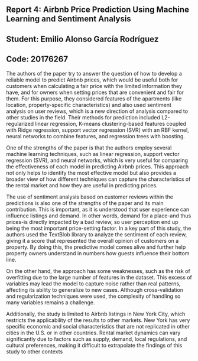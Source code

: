 ## Report 4: Airbnb Price Prediction Using Machine Learning and Sentiment Analysis
## Student: Emilio Alonso García Rodríguez
## Code: 20176267

The authors of the paper try to answer the question of how to develop a reliable model to predict Airbnb prices, which would be useful both for customers when calculating a fair price with the limited information they have, and for owners when setting prices that are convenient and fair for them. For this purpose, they considered features of the apartments (like location, property-specific characteristics) and also used sentiment analysis on user reviews, which is a new direction of analysis compared to other studies in the field. Their methods for prediction included L2-regularized linear regression, K-means clustering-based features coupled with Ridge regression, support vector regression (SVR) with an RBF kernel, neural networks to combine features, and regression trees with boosting.

One of the strengths of the paper is that the authors employ several machine learning techniques, such as linear regression, support vector regression (SVR), and neural networks, which is very useful for comparing the effectiveness of each model in predicting Airbnb prices. This approach not only helps to identify the most effective model but also provides a broader view of how different techniques can capture the characteristics of the rental market and how they are useful in predicting prices.

The use of sentiment analysis based on customer reviews within the predictions is also one of the strengths of the paper and its main contribution. This is important, as it is understood that user experience can influence listings and demand. In other words, demand for a place-and thus prices-is directly impacted by a bad review, so user perception end up being the most important price-setting factor. In a key part of this study, the authors used the TextBlob library to analyze the sentiment of each review, giving it a score that represented the overall opinion of customers on a property. By doing this, the predictive model comes alive and further help property owners understand in numbers how guests influence their bottom line.

On the other hand, the approach has some weaknesses, such as the risk of overfitting due to the large number of features in the dataset. This excess of variables may lead the model to capture noise rather than real patterns, affecting its ability to generalize to new cases. Although cross-validation and regularization techniques were used, the complexity of handling so many variables remains a challenge.

Additionally, the study is limited to Airbnb listings in New York City, which restricts the applicability of the results to other markets. New York has very specific economic and social characteristics that are not replicated in other cities in the U.S. or in other countries. Rental market dynamics can vary significantly due to factors such as supply, demand, local regulations, and cultural preferences, making it difficult to extrapolate the findings of this study to other contexts
